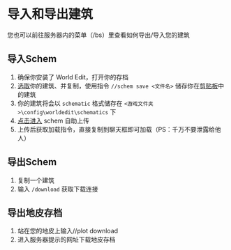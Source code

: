 # 导入和导出建筑
您也可以前往服务器内的菜单（/bs）里查看如何导出/导入您的建筑

## 导入Schem
1. 确保你安装了 World Edit，打开你的存档
2. [选取](../we/selections)你的建筑、并复制，使用指令 `//schem save <文件名>` 储存你在[剪贴板](../we/commands#剪贴板命令)中的建筑
3. 你的建筑将会以 `schematic` 格式储存在 `<游戏文件夹>\config\worldedit\schematics` 下
4. [点击进入](https://www.sencraft.top/fawe/) schem 自助上传
5. 上传后获取加载指令，直接复制到聊天框即可加载（PS：千万不要泄露给他人）
   

## 导出Schem
1. 复制一个建筑
2. 输入 `/download` 获取下载连接

   
## 导出地皮存档
1. 站在您的地皮上输入//plot download
2. 进入服务器提示的网址下载地皮存档
